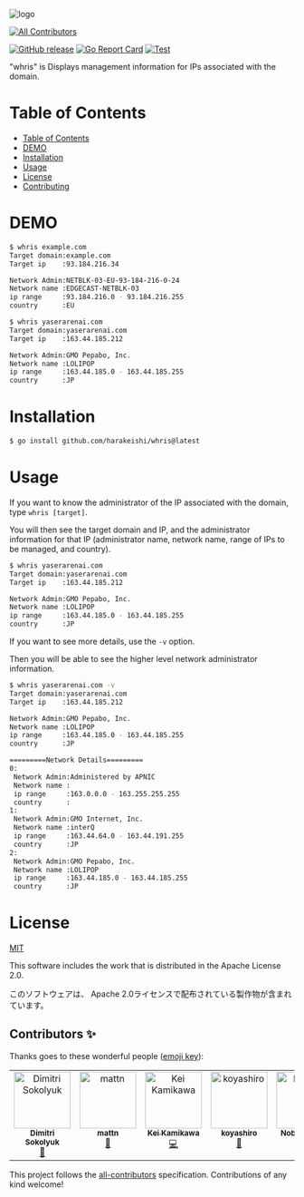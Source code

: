 ![logo](logo.png)
<!-- ALL-CONTRIBUTORS-BADGE:START - Do not remove or modify this section -->
[![All Contributors](https://img.shields.io/badge/all_contributors-6-orange.svg?style=flat-square)](#contributors-)
<!-- ALL-CONTRIBUTORS-BADGE:END -->
[![GitHub release](https://img.shields.io/github/release/harakeishi/whris.svg)](https://github.com/harakeishi/whris/releases) [![Go Report Card](https://goreportcard.com/badge/github.com/harakeishi/whris)](https://goreportcard.com/report/github.com/harakeishi/whris) [![Test](https://github.com/harakeishi/whris/actions/workflows/test.yml/badge.svg)](https://github.com/harakeishi/whris/actions/workflows/test.yml)

"whris" is Displays management information for IPs associated with the domain.


# Table of Contents
- [Table of Contents](#table-of-contents)
- [DEMO](#demo)
- [Installation](#installation)
- [Usage](#usage)
- [License](#license)
- [Contributing](#contributing)
# DEMO
 
```bash
$ whris example.com      
Target domain:example.com
Target ip    :93.184.216.34

Network Admin:NETBLK-03-EU-93-184-216-0-24
Network name :EDGECAST-NETBLK-03
ip range     :93.184.216.0 - 93.184.216.255
country      :EU
```
 
 ```bash
$ whris yaserarenai.com 
Target domain:yaserarenai.com
Target ip    :163.44.185.212

Network Admin:GMO Pepabo, Inc.
Network name :LOLIPOP
ip range     :163.44.185.0 - 163.44.185.255
country      :JP
```
# Installation
 
```bash
$ go install github.com/harakeishi/whris@latest
```
 
# Usage
 
If you want to know the administrator of the IP associated with the domain, type `whris [target]`.
 
 You will then see the target domain and IP, and the administrator information for that IP (administrator name, network name, range of IPs to be managed, and country).
 
```bash
$ whris yaserarenai.com 
Target domain:yaserarenai.com
Target ip    :163.44.185.212

Network Admin:GMO Pepabo, Inc.
Network name :LOLIPOP
ip range     :163.44.185.0 - 163.44.185.255
country      :JP
```

If you want to see more details, use the `-v` option.

Then you will be able to see the higher level network administrator information.

```bash
$ whris yaserarenai.com -v
Target domain:yaserarenai.com
Target ip    :163.44.185.212

Network Admin:GMO Pepabo, Inc.
Network name :LOLIPOP
ip range     :163.44.185.0 - 163.44.185.255
country      :JP

=========Network Details=========
0:
 Network Admin:Administered by APNIC
 Network name :
 ip range     :163.0.0.0 - 163.255.255.255
 country      :
1:
 Network Admin:GMO Internet, Inc.
 Network name :interQ
 ip range     :163.44.64.0 - 163.44.191.255
 country      :JP
2:
 Network Admin:GMO Pepabo, Inc.
 Network name :LOLIPOP
 ip range     :163.44.185.0 - 163.44.185.255
 country      :JP
```
# License
[MIT](LICENSE)

This software includes the work that is distributed in the Apache License 2.0.

このソフトウェアは、 Apache 2.0ライセンスで配布されている製作物が含まれています。

## Contributors ✨

Thanks goes to these wonderful people ([emoji key](https://allcontributors.org/docs/en/emoji-key)):

<!-- ALL-CONTRIBUTORS-LIST:START - Do not remove or modify this section -->
<!-- prettier-ignore-start -->
<!-- markdownlint-disable -->
<table>
  <tbody>
    <tr>
      <td align="center" valign="top" width="14.28%"><a href="https://www.dim13.org"><img src="https://avatars.githubusercontent.com/u/4006042?v=4?s=100" width="100px;" alt="Dimitri Sokolyuk"/><br /><sub><b>Dimitri Sokolyuk</b></sub></a><br /><a href="#ideas-dim13" title="Ideas, Planning, & Feedback">🤔</a></td>
      <td align="center" valign="top" width="14.28%"><a href="https://mattn.kaoriya.net/"><img src="https://avatars.githubusercontent.com/u/10111?v=4?s=100" width="100px;" alt="mattn"/><br /><sub><b>mattn</b></sub></a><br /><a href="#ideas-mattn" title="Ideas, Planning, & Feedback">🤔</a></td>
      <td align="center" valign="top" width="14.28%"><a href="https://codehex.dev"><img src="https://avatars.githubusercontent.com/u/6500104?v=4?s=100" width="100px;" alt="Kei Kamikawa"/><br /><sub><b>Kei Kamikawa</b></sub></a><br /><a href="https://github.com/harakeishi/whris/commits?author=Code-Hex" title="Code">💻</a></td>
      <td align="center" valign="top" width="14.28%"><a href="https://koyashi.ro"><img src="https://avatars.githubusercontent.com/u/6698252?v=4?s=100" width="100px;" alt="koyashiro"/><br /><sub><b>koyashiro</b></sub></a><br /><a href="https://github.com/harakeishi/whris/commits?author=koyashiro" title="Documentation">📖</a></td>
      <td align="center" valign="top" width="14.28%"><a href="https://noborus.github.io/"><img src="https://avatars.githubusercontent.com/u/2296563?v=4?s=100" width="100px;" alt="Noboru Saito"/><br /><sub><b>Noboru Saito</b></sub></a><br /><a href="https://github.com/harakeishi/whris/commits?author=noborus" title="Code">💻</a></td>
      <td align="center" valign="top" width="14.28%"><a href="https://github.com/Ben131-Go"><img src="https://avatars.githubusercontent.com/u/123849733?v=4?s=100" width="100px;" alt="Ben131-Go"/><br /><sub><b>Ben131-Go</b></sub></a><br /><a href="https://github.com/harakeishi/whris/issues?q=author%3ABen131-Go" title="Bug reports">🐛</a></td>
    </tr>
  </tbody>
</table>

<!-- markdownlint-restore -->
<!-- prettier-ignore-end -->

<!-- ALL-CONTRIBUTORS-LIST:END -->

This project follows the [all-contributors](https://github.com/all-contributors/all-contributors) specification. Contributions of any kind welcome!
